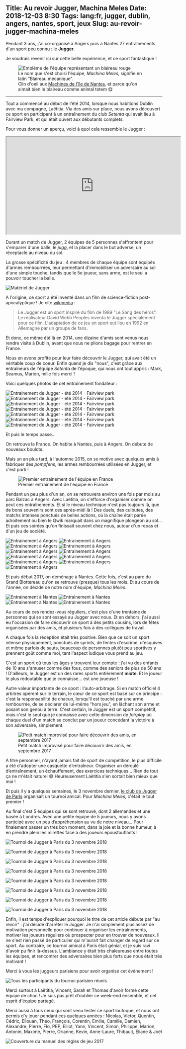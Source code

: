 Title: Au revoir Jugger, Machina Meles
Date: 2018-12-03 8:30
Tags: lang:fr, jugger, dublin, angers, nantes, sport, jeux
Slug: au-revoir-jugger-machina-meles
---

Pendant 3 ans, j'ai co-organisé à Angers puis à Nantes 27 entraînements d'un sport peu connu&nbsp;: le&nbsp;**Jugger**.

Je voudrais revenir ici sur cette belle expérience, et ce sport fantastique !

<figure>
  <img alt="Emblème de l'équipe représentant un blaireau rouge" src="images/2018/11/embleme-machina-meles.jpg">
  <figcaption>Le nom que s'est choisi l'équipe, <em>Machina Meles</em>, signifie en latin "Blaireau mécanique".
  <br>
  Clin d'oeil aux <a href="https://www.lesmachines-nantes.fr">Machines de l'île de Nantes</a>,
  et parce qu'on aimait bien le blaireau comme animal totem 😋</figcaption>
</figure>

---

Tout a commencé au début de l'été 2014, lorsque nous habitions Dublin avec ma compagne, Laëtitia.
Via des amis sur place, nous avons découvert ce sport en participant à un entraînement du club _Setenta_ qui avait lieu à Fairview Park,
et qui était ouvert aux débutants complets.

Pour vous donner un aperçu, voici à quoi cela ressemble le Jugger :

<iframe width="560" height="315" src="https://www.youtube.com/embed/S3S2s0Xn3NQ?start=36" allow="encrypted-media; picture-in-picture" allowfullscreen></iframe>

Durant un match de Jugger, 2 équipes de 5 personnes s'affrontent pour s'emparer d'une balle, le _jugg_,
et la placer dans le but adverse, un réceptacle au niveau du sol.

La grosse spécificité du jeu : 4 membres de chaque équipe sont équipés d'armes rembourrées,
leur permettant d'immobiliser un adversaire au sol d'une simple touche,
tandis que le 5e joueur, sans arme, est le seul a pouvoir toucher la balle.

![Matériel de Jugger](images/2018/11/Jugger_Matériel.png)

A l'origine, ce sport a été inventé dans un film de science-fiction post-apocalyptique !
Je cite [wikipedia](https://fr.wikipedia.org/wiki/Jugger) :

> Le Jugger est un sport inspiré du film de 1989 "Le Sang des héros".
> Le réalisateur David Webb Peoples inventa le Jugger spécialement pour ce film.
> L'adaptation de ce jeu en sport eut lieu en 1992 en Allemagne par un groupe de fans.

Et donc, ce même été là en 2014, une dizaine d'amis sont venus nous rendre visite à Dublin,
avant que nous ne plions bagage pour rentrer en France.

Nous en avons profité pour leur faire découvrir le Jugger, qui avait été un véritable coup de coeur.
Enfin quand je dis "nous", c'est grâce aux entraîneurs de l'équipe _Setenta_ de l'époque, qui nous ont tout appris&nbsp;:
Mark, Seamus, Marion, mille fois merci !

Voici quelques photos de cet entraînement fondateur :

<div class="uk-grid">
  <img class="uk-width-1-1 uk-width-small-1-2" alt="Entrainement de Jugger - été 2014 - Fairview park" src="images/2018/11/JuggerInDublinFairviewPark.JPG">
  <img class="uk-width-1-1 uk-width-small-1-2" alt="Entrainement de Jugger - été 2014 - Fairview park" src="images/2018/11/P1010212.JPG">
  <img class="uk-width-1-1 uk-width-small-1-2" alt="Entrainement de Jugger - été 2014 - Fairview park" src="images/2018/11/P1020838.JPG">
  <img class="uk-width-1-1 uk-width-small-1-2" alt="Entrainement de Jugger - été 2014 - Fairview park" src="images/2018/11/P1020849.JPG">
  <img class="uk-width-1-1 uk-width-small-1-2" alt="Entrainement de Jugger - été 2014 - Fairview park" src="images/2018/11/P1020852.JPG">
  <img class="uk-width-1-1 uk-width-small-1-2" alt="Entrainement de Jugger - été 2014 - Fairview park" src="images/2018/11/P1020854.JPG">
  <img class="uk-width-1-1 uk-width-small-1-2" alt="Entrainement de Jugger - été 2014 - Fairview park" src="images/2018/11/P1020864.JPG">
</div>

Et puis le temps passe...

On retrouve la France. On habite à Nantes, puis à Angers. On débute de nouveaux boulots.

Mais un an plus tard, à l'automne 2015, on se motive avec quelques amis à fabriquer des _pompfens_,
les armes rembourrées utilisées en Jugger, et c'est parti !

<figure>
  <img alt="Premier entrainement de l'équipe en France" src="images/2018/11/Jugger-Balzac-2015-09-05_911.JPG">
  <figcaption>Premier entraînement de l'équipe en France</figcaption>
</figure>

Pendant un peu plus d'un an, on se retrouvera environ une fois par mois au parc Balzac à Angers.
Avec Laëtitia, on s'efforce d'organiser comme on peut ces entraînements.
Et si le niveau technique n'est pas toujours là, que de bons souvenirs sont ces après-midi là !
Des duels, des culbutes, des matchs intenses ponctués de belles actions, où la chaîne était parée adroitement
ou bien le Qwik marquait dans un magnifique plongeon au sol...
Et puis ces soirées qu'on finissait souvent chez nous, autour d'un repas et d'un jeu de société.

<div class="uk-grid">
  <img class="uk-width-1-1 uk-width-small-1-2" alt="Entrainement à Angers" src="images/2018/11/DSC00194.JPG">
  <img class="uk-width-1-1 uk-width-small-1-2" alt="Entrainement à Angers" src="images/2018/11/DSC00200.JPG">
  <img class="uk-width-1-1 uk-width-small-1-2" alt="Entrainement à Angers" src="images/2018/11/DSC00205.JPG">
  <img class="uk-width-1-1 uk-width-small-1-2" alt="Entrainement à Angers" src="images/2018/11/DSC00219.JPG">
  <img class="uk-width-1-1 uk-width-small-1-2" alt="Entrainement à Angers" src="images/2018/11/DSC00225.JPG">
  <img class="uk-width-1-1 uk-width-small-1-2" alt="Entrainement à Angers" src="images/2018/11/P1030725.JPG">
  <img class="uk-width-1-1 uk-width-small-1-2" alt="Entrainement à Angers" src="images/2018/11/P1030973.JPG">
  <img class="uk-width-1-1 uk-width-small-1-2" alt="Entrainement à Angers" src="images/2018/11/P1030975.JPG">
  <img class="uk-width-1-1 uk-width-small-1-2" alt="Entrainement à Angers" src="images/2018/11/P1030978.JPG">
  <img class="uk-width-1-1 uk-width-small-1-2" alt="Entrainement à Angers" src="images/2018/11/P1030987.JPG">
  <img class="uk-width-1-1 uk-width-small-1-2" alt="Entrainement à Angers" src="images/2018/11/P1040008.JPG">
</div>

Et puis début 2017, on déménage à Nantes. Cette fois, c'est au parc du Grand Blottereau qu'on se retrouve (presque) tous les mois.
Et au cours de l'année, on décide de notre nom d'équipe, _Machina Meles_.

<div class="uk-grid">
  <img class="uk-width-1-1 uk-width-small-1-2" alt="Entrainement à Nantes" src="images/2018/11/chain_vs_shield_02.JPG">
  <img class="uk-width-1-1 uk-width-small-1-2" alt="Entrainement à Nantes" src="images/2018/11/eliot_vs_laetitia_01.JPG">
  <img class="uk-width-1-1 uk-width-small-1-2" alt="Entrainement à Nantes" src="images/2018/11/eliot_vs_lucas_02.JPG">
  <img class="uk-width-1-1 uk-width-small-1-2" alt="Entrainement à Nantes" src="images/2018/11/eliot_vs_lucas_05.JPG">
</div>

Au cours de ces rendez-vous réguliers, c'est plus d'une trentaine de personnes qui se sont essayé au Jugger avec nous.
Et en dehors, j'ai aussi eu l'occasion de faire découvrir ce sport à des petits cousins,
lors de fêtes organisées par des amis, et plusieurs fois à des collègues de travail.

A chaque fois la réception était très positive.
Bien que ce soit un sport intense physiquement, ponctués de sprints, de fentes d'escrime, d'esquives et même parfois de sauts,
beaucoup de personnes plutôt peu sportives y prennent goût comme moi,
tant l'aspect ludique vous prend au jeu.

C'est un sport où tous les âges y trouvent leur compte : j'ai vu des enfants de 10 ans s'amuser comme des fous,
comme des seniors de plus de 50 ans !
D'ailleurs, le Jugger est un des rares sports entièrement **mixte**.
Et le joueur le plus redoutable que je connaisse... est une joueuse !

Autre valeur importante de ce sport : l'auto-arbitrage.
Si en match officiel 4 arbitres opèrent sur le terrain,
le cœur de ce sport est basé sur ce principe :
c'est la responsabilité de chacun, lorsqu'il est touché par une arme rembourrée,
de se déclarer de lui-même "hors jeu", en lâchant son arme et posant son genou à terre.
C'est certain, le Jugger est un sport compétitif, mais c'est le seul que je connaisse
avec cette dimension de _fairplay_ où chaque duel d'un match se conclut par un joueur concédant la victoire à son adversaire,
simplement.

<figure>
  <img alt="Petit match improvisé pour faire découvrir des amis, en septembre 2017" src="images/2018/11/21125793_10214732289961290_4233492605833704924_o.jpg">
  <figcaption>Petit match improvisé pour faire découvrir des amis, en septembre 2017</figcaption>
</figure>

A titre personnel, n'ayant jamais fait de sport de compétition, le plus difficile a été d'adopter une casquette d’entraîneur.
Organiser un déroulé d’entraînement, un échauffement, des exercices techniques... Rien de tout ça ne m'était naturel 😅
Heureusement Laëtitia s'en sortait bien mieux que moi !

Et puis il y a quelques semaines, le 3 novembre dernier, [le club de Jugger de Paris](https://www.facebook.com/JuggerParis/)
organisait un tournoi amical. Pour _Machina Meles_, c'était le tout premier !

Au final c'est 5 équipes qui se sont retrouvé, dont 2 allemandes et une basée à Londres.
Avec une petite équipe de 5 joueurs, nous y avons participé avec un peu d’appréhension au vu de notre niveau...
Pour finalement passer un très bon moment, dans la joie et la bonne humeur,
à en prendre plein les mirettes face à des joueurs époustouflants !

![Tournoi de Jugger à Paris du 3 novembre 2018](images/2018/11/DSC_0132.jpg)

![Tournoi de Jugger à Paris du 3 novembre 2018](images/2018/11/DSC_0164.jpg)

![Tournoi de Jugger à Paris du 3 novembre 2018](images/2018/11/DSC_0180.jpg)

![Tournoi de Jugger à Paris du 3 novembre 2018](images/2018/11/DSC_0186.jpg)

![Tournoi de Jugger à Paris du 3 novembre 2018](images/2018/11/DSC_0188.jpg)

![Tournoi de Jugger à Paris du 3 novembre 2018](images/2018/11/DSC_0199.jpg)

![Tournoi de Jugger à Paris du 3 novembre 2018](images/2018/11/DSC_0206.jpg)

![Tournoi de Jugger à Paris du 3 novembre 2018](images/2018/11/DSC_0266.jpg)

Enfin, il est temps d'expliquer pourquoi le titre de cet article débute par "au revoir" :
j'ai décidé d'arrêter le Jugger.
Je n'ai simplement plus assez de motivation personnelle pour continuer à organiser les entraînements,
motiver les joueurs réguliers où prospecter pour en trouver de nouveaux.
Il ne s'est rien passé de particulier qui m'aurait fait changer de regard sur ce sport.
Au contraire, ce tournoi amical à Paris était génial, et je suis ravi d'avoir pu finir là-dessus.
L'ambiance y était très chaleureuse entre toutes les équipes, et rencontrer des adversaires bien plus forts que nous était très motivant !

Merci à vous les juggeurs parisiens pour avoir organisé cet événement !

![Tous les participants du tournoi parisien réunis](images/2018/11/DSC_0397-ANIMATION.gif)

Merci surtout à Laëtitia, Vincent, Sarah et Thomas d'avoir formé cette équipe de choc !
Je suis pas prêt d'oublier ce week-end ensemble, et cet esprit d'équipe partagé.

Merci aussi à tous ceux qui sont venu tester ce sport loufoque,
et nous ont permis d'y jouer pendant ces quelques années :
Nicolas, Victor, Quentin, Cédric, Ellouan, Théo, François, Corentin, Emilie, Camille, Damien, Alexandre, Pierre, Flo, PEP, Elliot, Yann, Vincent, Simon, Philippe, Marion, Antonin, Maxime, Pierre, Orianne, Kevin, Anne-Laure, Thibault, Eliane & Joël

![Couverture du manuel des règles de jeu 2017](images/2018/11/jugger-rulebook-cover.png)

<style>
article p {
    font-size: 1.2rem;
    line-height: 1.5rem;
}
article iframe, article img {
    display: block;
    margin: 3rem auto;
    max-height: 25rem;
}
article figcaption {
    text-align: center;
    margin-top: -2rem;
    margin-bottom: 3rem;
}
article hr { margin: 5rem 0; }
</style>
<script>
    document.querySelectorAll('article img').forEach(img => {
        let a = document.createElement('a');
        img.parentNode.prepend(a);
        a.appendChild(img);
        a.href = img.src;
        a.target = '_blank';
        a.className = img.className;
        img.className = '';
    })
</script>